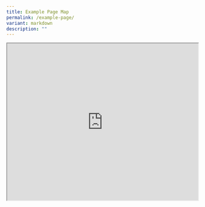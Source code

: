 ```yaml
---
title: Example Page Map
permalink: /example-page/
variant: markdown
description: ""
---
```

<iframe height="415px" width="100%" src="https://www.google.com/maps/d/u/1/embed?mid=1xB2GeN8Wj2qN60d2J8eJ411K3Qsv0X4&amp;ehbc=2E312F&amp;noprof=1"></iframe>